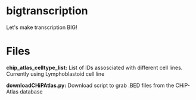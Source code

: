 # bigtranscription
Let's make transcription BIG!

# Files
**chip_atlas_celltype_list:**
List of IDs assosciated with different cell lines. Currently using Lymphoblastoid cell line

**downloadCHiPAtlas.py:** Download script to grab .BED files from the CHiP-Atlas database
